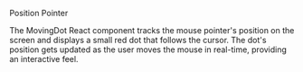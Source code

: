 Position Pointer

The MovingDot React component tracks the mouse pointer's position on the screen and displays a small red dot that follows the cursor. The dot's position gets updated as the user moves the mouse in real-time, providing an interactive feel.
